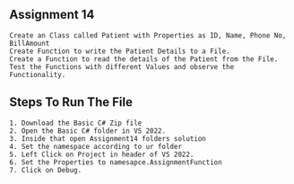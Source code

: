 ## Assignment 14
    Create an Class called Patient with Properties as ID, Name, Phone No, BillAmount
    Create Function to write the Patient Details to a File.
    Create a Function to read the details of the Patient from the File.
    Test the Functions with different Values and observe the Functionality.

## Steps To Run The File
    1. Download the Basic C# Zip file
    2. Open the Basic C# folder in VS 2022.
    3. Inside that open Assignment14 folders solution 
    4. Set the namespace according to ur folder
    5. Left Click on Project in header of VS 2022.
    6. Set the Properties to namesapce.AssignmentFunction
    7. Click on Debug.
